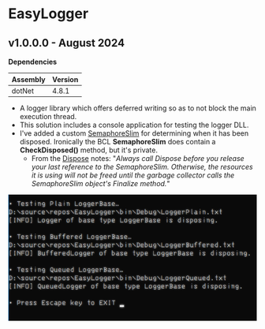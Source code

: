 # EasyLogger

## v1.0.0.0 - August 2024
**Dependencies**

| Assembly | Version |
| ---- | ---- |
| dotNet | 4.8.1 |

- A logger library which offers deferred writing so as to not block the main execution thread.
- This solution includes a console application for testing the logger DLL.
- I've added a custom [SemaphoreSlim](https://learn.microsoft.com/en-us/dotnet/api/system.threading.semaphoreslim?view=netframework-4.8.1) for determining when it has been disposed. Ironically the BCL **SemaphoreSlim** does contain a **CheckDisposed()** method, but it's private.
	- From the [Dispose](https://learn.microsoft.com/en-us/dotnet/api/system.threading.semaphoreslim.dispose?view=netframework-4.8.1) notes: "*Always call Dispose before you release your last reference to the SemaphoreSlim. Otherwise, the resources it is using will not be freed until the garbage collector calls the SemaphoreSlim object's Finalize method.*"

![Screenshot](./Screenshot.png)
